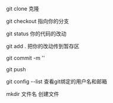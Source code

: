 git clone 克隆

git checkout 指向你的分支

git status 你的代码的改动

git add . 把你的改动传到暂存区

git commit -m ''    

git push     

git config  --list 查看git绑定的用户名和邮箱

mkdir   文件名           创建文件

